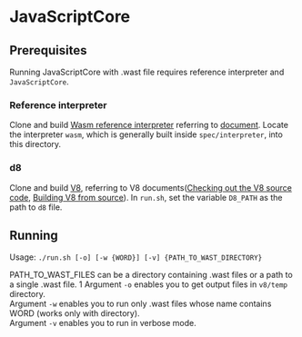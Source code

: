 # JavaScriptCore

## Prerequisites
Running JavaScriptCore with .wast file requires reference interpreter and ``JavaScriptCore``.

### Reference interpreter
Clone and build [Wasm reference interpreter](https://github.com/WebAssembly/spec) referring to [document](https://github.com/WebAssembly/spec/tree/main/interpreter).
Locate the interpreter ``wasm``, which is generally built inside ``spec/interpreter``, into this directory.

### d8
Clone and build [V8](https://v8.dev/), referring to V8 documents([Checking out the V8 source code](https://v8.dev/docs/source-code), [Building V8 from source](https://v8.dev/docs/build)).
In ``run.sh``, set the variable ``D8_PATH`` as the path to ``d8`` file.

## Running
Usage: ``./run.sh [-o] [-w {WORD}] [-v] {PATH_TO_WAST_DIRECTORY}``

PATH_TO_WAST_FILES can be a directory containing .wast files or a path to a single .wast file.
1
Argument ``-o`` enables you to get output files in ``v8/temp`` directory.  
Argument ``-w`` enables you to run only .wast files whose name contains WORD (works only with directory).  
Argument ``-v`` enables you to run in verbose mode.
